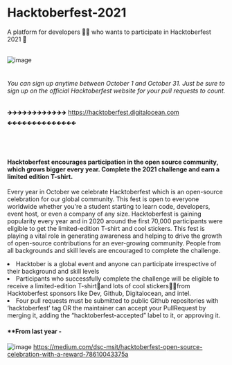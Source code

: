 # Hacktoberfest-2021
A platform for developers 👩‍💻  who wants to participate in Hacktoberfest 2021 👕
<br>
<br>


![image](https://user-images.githubusercontent.com/56837137/135565301-0cc6eac1-a113-4f29-80c7-fab85cbefeff.png)
<br>
<br>

###### You can sign up anytime between October 1 and October 31. Just be sure to sign up on the official Hacktoberfest website for your pull requests to count.
🡺🡺🡺🡺🡺🡺🡺🡺🡺🡺🡺🡺  https://hacktoberfest.digitalocean.com   🡸🡸🡸🡸🡸🡸🡸🡸🡸🡸🡸🡸🡸🡸

<br>
<br>

#### Hacktoberfest encourages participation in the open source community, which grows bigger every year. Complete the 2021 challenge and earn a limited edition T-shirt.

Every year in October we celebrate Hacktoberfest which is an open-source celebration for our global community. This fest is open to everyone worldwide whether you're a student starting to learn code, developers, event host, or even a company of any size. Hacktoberfest is gaining popularity every year and in 2020 around the first 70,000 participants were eligible to get the limited-edition T-shirt and cool stickers. This fest is playing a vital role in generating awareness and helping to drive the growth of open-source contributions for an ever-growing community. People from all backgrounds and skill levels are encouraged to complete the challenge.

<li> Hacktober is a global event and anyone can participate irrespective of their background and skill levels
<li> Participants who successfully complete the challenge will be eligible to receive a limited-edition T-shirt👕and lots of cool stickers👨‍💻from Hacktoberfest sponsors like Dev, Github, Digitalocean, and intel.
<li> Four pull requests must be submitted to public Github repositories with ‘hacktoberfest’ tag OR the maintainer can accept your PullRequest by merging it, adding the “hacktoberfest-accepted” label to it, or approving it.

<br>
  
#### **From last year -

![image](https://user-images.githubusercontent.com/56837137/135638681-5149d8c3-6f58-4526-9472-eea387ed8aea.png)
https://medium.com/dsc-msit/hacktoberfest-open-source-celebration-with-a-reward-78610043375a
